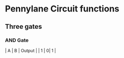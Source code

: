 # Pennylane Circuit functions
## Three gates
### AND Gate
| A  | B |  Output |
| 1  |  0|    1    |
